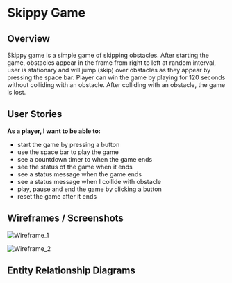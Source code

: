 # Skippy Game

## Overview
Skippy game is a simple game of skipping obstacles. After starting the game, obstacles appear in the frame from right to left at random interval, user is stationary and will jump (skip) over obstacles as they appear by pressing the space bar. Player can win the game by playing for 120 seconds without colliding with an obstacle. After colliding with an obstacle, the game is lost.


## User Stories
**As a player, I want to be able to:**
- start the game by pressing a button
- use the space bar to play the game
- see a countdown timer to when the game ends
- see the status of the game when it ends
- see a status message when the game ends
- see a status message when I collide with obstacle
- play, pause and end the game by clicking a button
- reset the game after it ends

## Wireframes / Screenshots

![Wireframe_1](https://i.imgur.com/LACLp7T.png)

![Wireframe_2](https://i.imgur.com/DIXIiB3.png)


## Entity Relationship Diagrams
